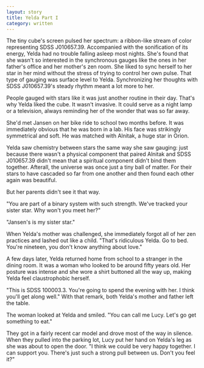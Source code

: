 ```yaml
---
layout: story
title: Yelda Part I
category: written
---
```

The tiny cube's screen pulsed her spectrum: a ribbon-like stream of color representing SDSS J010657.39. Accompanied with the sonification of its energy, Yelda had no trouble falling asleep most nights. She's found that she wasn't so interested in the synchronous gauges like the ones in her father's office and her mother's zen room. She liked to sync herself to her star in her mind without the stress of trying to control her own pulse. That type of gauging was surface level to Yelda. Synchronizing her thoughts with SDSS J010657.39's steady rhythm meant a lot more to her.

People gauged with stars like it was just another routine in their day. That's why Yelda liked the cube. It wasn't invasive. It could serve as a night lamp or a television, always reminding her of the wonder that was so far away.


She'd met Jansen on her bike ride to school two months before. It was immediately obvious that he was born in a lab. His face was strikingly symmetrical and soft. He was matched with Alnitak, a huge star in Orion.

Yelda saw chemistry between stars the same way she saw gauging: just because there wasn't a physical component that paired Alnitak and SDSS J010657.39 didn't mean that a spiritual component didn't bind them together. Afterall, the universe was once just a tiny ball of matter. For their stars to have cascaded so far from one another and then found each other again was beautiful.

But her parents didn't see it that way.

"You are part of a binary system with such strength. We've tracked your sister star. Why won't you meet her?"

"Jansen's is my sister star."

When Yelda's mother was challenged, she immediately forgot all of her zen practices and lashed out like a child. "That's ridiculous Yelda. Go to bed. You're nineteen, you don't know anything about love."

A few days later, Yelda returned home from school to a stranger in the dining room. It was a woman who looked to be around fifty years old. Her posture was intense and she wore a shirt buttoned all the way up, making Yelda feel claustrophobic herself.

"This is SDSS 100003.3. You're going to spend the evening with her. I think you'll get along well." With that remark, both Yelda's mother and father left the table.

The woman looked at Yelda and smiled. "You can call me Lucy. Let's go get something to eat."

They got in a fairly recent car model and drove most of the way in silence. When they pulled into the parking lot, Lucy put her hand on Yelda's leg as she was about to open the door. "I think we could be very happy together. I can support you. There's just such a strong pull between us. Don't you feel it?"
